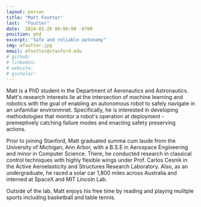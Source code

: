 ```yaml
---
layout: person
title: "Matt Foutter"
last:  "Foutter"
date:  2024-03-28 00:00:00 -0700
position: phd
excerpt: "Safe and reliable autonomy"
img: mfoutter.jpg
email: mfoutter@stanford.edu
# github:
# linkedin:
# website:
# gscholar:
---
```

Matt is a PhD student in the Department of Aeronautics and Astronautics. Matt's research interests lie at the intersection of machine learning and robotics with the goal of enabling an autonomous robot to safely navigate in an unfamiliar environmnet. Specifically, he is interested in developing methodologies that monitor a robot's operation at deployment - premeptively catching failure modes and enacting safety preserving actions.

Prior to joining Stanford, Matt graduated summa cum laude from the University of Michigan, Ann Arbor, with a B.S.E in Aerospace Engineering and minor in Computer Science. There, he conducted research in classical control techniques with highly flexible wings under Prof. Carlos Cesnik in the Active Aeroelasticity and Structures Research Laboratory. Also, as an undergraduate, he raced a solar car 1,800 miles across Australia and interned at SpaceX and MIT Lincoln Lab.

Outside of the lab, Matt enjoys his free time by reading and playing mulitple sports including basketball and table tennis.